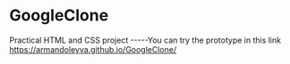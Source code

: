# GoogleClone
Practical HTML and CSS project
-----You can try the prototype in this link https://armandoleyva.github.io/GoogleClone/
